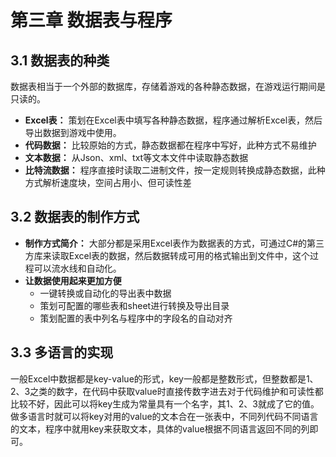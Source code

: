 # 第三章 数据表与程序

## 3.1 数据表的种类
数据表相当于一个外部的数据库，存储着游戏的各种静态数据，在游戏运行期间是只读的。
- **Excel表：** 策划在Excel表中填写各种静态数据，程序通过解析Excel表，然后导出数据到游戏中使用。
- **代码数据：** 比较原始的方式，静态数据都在程序中写好，此种方式不易维护
- **文本数据：** 从Json、xml、txt等文本文件中读取静态数据
- **比特流数据：** 程序直接时读取二进制文件，按一定规则转换成静态数据，此种方式解析速度块，空间占用小、但可读性差

## 3.2 数据表的制作方式
- **制作方式简介：** 大部分都是采用Excel表作为数据表的方式，可通过C#的第三方库来读取Excel表的数据，然后数据转成可用的格式输出到文件中，这个过程可以流水线和自动化。
- **让数据使用起来更加方便**
  - 一键转换或自动化的导出表中数据
  - 策划可配置的哪些表和sheet进行转换及导出目录
  - 策划配置的表中列名与程序中的字段名的自动对齐

## 3.3 多语言的实现
一般Excel中数据都是key-value的形式，key一般都是整数形式，但整数都是1、2、3之类的数字，在代码中获取value时直接传数字进去对于代码维护和可读性都比较不好，因此可以将key生成为常量具有一个名字，其1、2、3就成了它的值。
做多语言时就可以将key对用的value的文本合在一张表中，不同列代码不同语言的文本，程序中就用key来获取文本，具体的value根据不同语言返回不同的列即可。